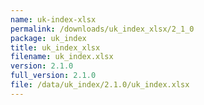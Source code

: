 ```yaml
---
name: uk-index-xlsx
permalink: /downloads/uk_index_xlsx/2_1_0
package: uk_index
title: uk_index_xlsx
filename: uk_index.xlsx
version: 2.1.0
full_version: 2.1.0
file: /data/uk_index/2.1.0/uk_index.xlsx
---
```

